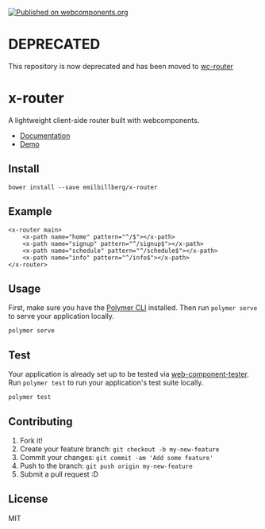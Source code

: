 [![Published on webcomponents.org](https://img.shields.io/badge/webcomponents.org-published-blue.svg)](https://www.webcomponents.org/element/emilbillberg/x-router)

# DEPRECATED
This repository is now deprecated and has been moved to [wc-router](https://github.com/emilbillberg/wc-router)

# x-router
A lightweight client-side router built with webcomponents.
- [Documentation](https://www.webcomponents.org/element/emilbillberg/x-router/x-router)
- [Demo](https://www.webcomponents.org/element/emilbillberg/x-router/demo/demo/index.html)

## Install
```
bower install --save emilbillberg/x-router
```

## Example
```
<x-router main>
    <x-path name="home" pattern="^/$"></x-path>
    <x-path name="signup" pattern="^/signup$"></x-path>
    <x-path name="schedule" pattern="^/schedule$"></x-path>
    <x-path name="info" pattern="^/info$"></x-path>
</x-router>
```

## Usage
First, make sure you have the [Polymer CLI](https://www.npmjs.com/package/polymer-cli) installed. Then run `polymer serve` to serve your application locally.

```
polymer serve
```

## Test
Your application is already set up to be tested via [web-component-tester](https://github.com/Polymer/web-component-tester). Run `polymer test` to run your application's test suite locally.

```
polymer test
```

## Contributing
1. Fork it!
2. Create your feature branch: `git checkout -b my-new-feature`
3. Commit your changes: `git commit -am 'Add some feature'`
4. Push to the branch: `git push origin my-new-feature`
5. Submit a pull request :D

## License
MIT

